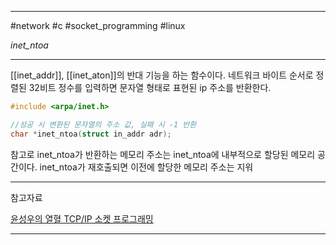 
---

#network #c #socket_programming #linux

*inet_ntoa*

---

[[inet_addr]], [[inet_aton]]의 반대 기능을 하는 함수이다.
네트워크 바이트 순서로 정렬된 32비트 정수를 입력하면 문자열 형태로 표현된 ip 주소를 반환한다.

```C
#include <arpa/inet.h>

//성공 시 변환된 문자열의 주소 값, 실패 시 -1 반환
char *inet_ntoa(struct in_addr adr);
```

참고로 inet_ntoa가 반환하는 메모리 주소는 inet_ntoa에 내부적으로 할당된 메모리 공간이다. inet_ntoa가 재호출되면 이전에 할당한 메모리 주소는 지워

---

참고자료

[윤성우의 열혈 TCP/IP 소켓 프로그래밍](https://product.kyobobook.co.kr/detail/S000001589146)

---